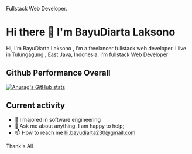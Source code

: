 Fullstack Web Developer.

# Hi there 👋 I'm BayuDiarta Laksono

Hi, I'm BayuDiarta Laksono , i'm a freelancer fullstack web developer. I live in Tulungagung , East Java, Indonesia. I'm fullstack Web Developer

## Github Performance Overall
[![Anurag's GitHub stats](https://github-readme-stats.vercel.app/api?username=Bayudiartaa&show_icons=true&theme=dracula)](https://github.com/anuraghazra/github-readme-stats)


## Current activity

- 💼 I majored in software engineering
- 💬 Ask me about anything, I am happy to help;
- 📫 How to reach me hi.bayudiarta230@gmail.com

Thank's All
